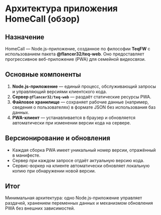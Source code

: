 # Архитектура приложения HomeCall (обзор)

## Назначение

HomeCall — Node.js-приложение, созданное по философии **TeqFW** с использованием пакета **@flancer32/teq-web**. Оно предоставляет прогрессивное веб-приложение (PWA) для семейной видеосвязи.

## Основные компоненты

1. **Node.js-приложение** — единый процесс, обслуживающий запросы и управляющий версиями клиентского кода.
2. **Сервер `@flancer32/teq-web`** — раздаёт статические ресурсы PWA.
3. **Файловое хранилище** — сохраняет рабочие данные (например, сведения о пользователях) в формате JSON без использования баз данных.
4. **PWA-клиент** — устанавливается в браузер и обновляется автоматически при изменении версии кода на сервере.

## Версионирование и обновления

- Каждая сборка PWA имеет уникальный номер версии, отражённый в манифесте.
- Сервер при каждом запросе отдаёт актуальную версию кода.
- Сервис-воркер на клиенте автоматически обновляет локальную копию при обнаружении новой версии.

## Итог

Минимальная архитектура: одно Node.js-приложение управляет раздачей, хранением переменных данных и механизмом обновления PWA без внешних зависимостей.
